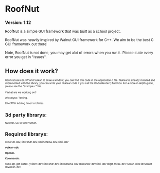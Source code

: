 ﻿# RoofNut
 **Version: 1.12**

 
 <small>RoofNut is a simple GUI framework that was built as a school project.
</small>

 <small>RoofNut was heavily inspired by Walnut GUI framework for C++.
 We aim to be the best C GUI framework out there!</small>
 
 <small> Note, RoofNut is not done, you may get alot of errors when you run it. Please state every error you get in "Issues". <small>
# How does it work?
<small> RoofNut uses GLFW and Vulkan to draw a window, you can find this code in the application.c file.
Nuklear is already installed and implemented with the library, you can write your Nuklear code if you call the OnGuiRender() function.
For a more in depth guide, please see the "example.c" file.

#What are we working on?:

Wickslynx: Testing.

Elliot7118: Adding timer to Utilites.

# 3d party librarys:
Nuklear, GLFW and Vulkan.

# Required librarys:

lixcursor-dev, libxrandr-dev, libxinerama-dev, libxi-dev

**vulkan-sdk**

**OpenGL**

**Commands:**

sudo apt-get install -y libx11-dev libxrandr-dev libxinerama-dev libxcursor-dev libxi-dev libgl1-mesa-dev vulkan-utils libvulkan1 libvulkan-dev



